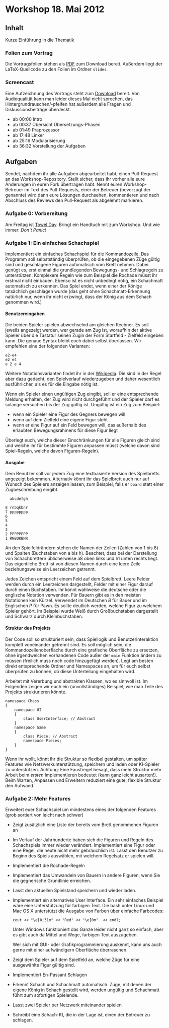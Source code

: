 # Workshop 18. Mai 2012

## Inhalt

Kurze Einführung in die Thematik

### Folien zum Vortrag

Die Vortragsfolien stehen als [PDF](https://github.com/downloads/kit-cpp-workshop/workshop-ss12-04/slides.pdf) zum Download bereit. Außerdem liegt der LaTeX-Quellcode zu den Folien im Ordner `slides`.

### Screencast

Eine Aufzeichnung des Vortrags steht zum [Download](http://ubuntuone.com/7aINm5vTShhKjOTjbrRkUo) bereit. Von Audioqualität kann man leider dieses Mal nicht sprechen, das Hintergrundrauschen/-pfeifen hat außerdem alle Fragen und Diskussionsbeiträge überdeckt.

 - ab 00:00 Intro
 - ab 00:37 Übersicht Übersetzungs-Phasen
 - ab 01:49 Präprozessor
 - ab 17:48 Linker
 - ab 25:16 Modularisierung
 - ab 36:32 Vorstellung der Aufgaben
 

## Aufgaben

Sendet, nachdem ihr alle Aufgaben abgearbeitet habt, einen Pull-Request an das Workshop-Repository. Stellt sicher, dass ihr vorher alle eure Änderungen in euren Fork übertragen habt. Nennt euren Workshop-Betreuer im Text des Pull-Requests, einer der Betreuer (bevorzugt der genannte) wird dann eure Lösungen durchsehen, kommentieren und nach Abschluss des Reviews den Pull-Request als abgelehnt markieren.

### Aufgabe 0: Vorbereitung

Am Freitag ist [Towel Day](http://de.wikipedia.org/wiki/Towel_Day). Bringt ein Handtuch mit zum Workshop. Und wie immer: 
_Don't Panic!_


### Aufgabe 1: Ein einfaches Schachspiel

Implementiert ein einfaches Schachspiel für die Kommandozeile. Das Programm soll selbstständig überprüfen, ob die 
eingegebenen Züge gültig sind und geschlagene Figuren automatisch vom Brett nehmen. Dabei genügt es, erst einmal die 
grundlegenden Bewegungs- und Schlagregeln zu unterstützen. Komplexere Regeln wie zum Beispiel die Rochade müsst ihr 
erstmal nicht einbauen. Ebenso ist es nicht unbedingt nötig, ein Schachmatt automatisch zu erkennen. Das Spiel endet, 
wenn einer der Könige tatsächlich geschlagen wurde (das geht ohne Schachmatt-Erkennung natürlich nur, wenn ihr nicht
erzwingt, dass der König aus dem Schach genommen wird.)

#### Benutzereingaben

Die beiden Spieler spielen abwechselnd am gleichen Rechner. Es soll jeweils angezeigt werden, wer gerade am Zug ist, 
woraufhin der aktive Spieler über die Tastatur seinen Zugin der Form Startfeld - Zielfeld eingeben kann. Die genaue 
Syntax bleibt euch dabei selbst überlassen. Wir empfehlen eine der folgenden Varianten:

    e2-e4
    e2 e4
    e 2 e 4
  
Weitere Notationsvarianten findet ihr in der [Wikipedia](http://de.wikipedia.org/wiki/Schach#Notation). Die sind in der 
Regel aber dazu gedacht, den Spielverlauf wiederzugeben und daher wesentlich ausführlicher, als es für die Eingabe 
nötig ist.

Wenn ein Spieler einen ungültigen Zug eingibt, soll er eine entsprechende Meldung erhalten, der Zug wird nicht durchgeführt
und der Spieler darf es solange versuchen bis der Zug gültig ist.
Ungültig ist ein Zug zum Beispiel:
* wenn ein Spieler eine Figur des Gegners bewegen will
* wenn auf dem Zielfeld eine eigene Figur steht
* wenn er eine Figur auf ein Feld bewegen will, das außerhalb des erlaubten Bewegungsrahmens für diese Figur liegt

Überlegt euch, welche dieser Einschränkungen für alle Figuren gleich sind und welche ihr für bestimmte Figuren anpassen
müsst (welche davon sind Spiel-Regeln, welche davon Figuren-Regeln).

#### Ausgabe

Dem Benutzer soll vor jedem Zug eine textbasierte Version des Spielbretts angezeigt bekommen. Alternativ könnt ihr das 
Spielbrett auch nur auf Wunsch des Spielers anzeigen lassen, zum Beispiel, falls er `board` statt einer Zugbeschreibung 
eingibt.

      abcdefgh
    
    8 rnbqkbnr
    7 pppppppp
    6         
    5         
    4         
    3         
    2 PPPPPPPP
    1 RNBQKBNR

An den Spielfeldrändern stehen die Namen der Zeilen (Zahlen von 1 bis 8) und Spalten (Buchstaben von a bis h). Beachtet, 
dass bei der Darstellung von Schachbrettern üblicherweise a8 oben links und h1 unten rechts liegt. Das eigentliche Brett 
ist von diesen Namen durch eine leere Zeile beziehungsweise ein Leerzeichen getrennt.

Jedes Zeichen entspricht einem Feld auf dem Spielbrett. Leere Felder werden durch ein Leerzeichen dargestellt, Felder 
mit einer Figur darauf durch einen Buchstaben. Ihr könnt wahlweise die deutsche oder die englische Notation verwenden. 
Für Bauern gibt es in den meisten Notationen kein Kürzel. Verwendet im Deutschen _B_ für Bauer und im Englischen _P_ für 
Pawn. Es sollte deutlich werden, welche Figur zu welchem Spieler gehört. Im Beispiel wurde Weiß durch Großbuchstaben 
dargestellt und Schwarz durch Kleinbuchstaben.

#### Struktur des Projekts

Der Code soll so strukturiert sein, dass Spiellogik und Benutzerinteraktion komplett voneinander getrennt sind. Es soll 
möglich sein, die Kommandozeilenoberfläche durch eine grafische Oberfläche zu ersetzen, ohne irgendwelchen vorhandenen 
Code außer der `main` Funktion ändern zu müssen (freilich muss noch code hinzugefügt werden). Legt am besten direkt
entsprechende Ordner und Namespaces an, um für euch selbst überprüfen zu können, ob diese Unterteilung eingehalten wird.

Arbeitet mit Vererbung und abstrakten Klassen, wo es sinnvoll ist. Im Folgenden zeigen wir euch ein (unvollständiges) 
Beispiel, wie man Teile des Projekts strukturieren könnte.

    namespace Chess
    {
        namespace UI
        {
            class UserInterface; // Abstract
        }
        namespace Game
        {
            class Piece; // Abstract
            namespace Pieces;
        }
    }

Wenn ihr wollt, könnt ihr die Struktur so flexibel gestalten, um später Features wie Netzwerkunterstützung, 
speichern und laden oder KI-Spieler zu unterstützen. Achtung: Eine Faustregel besagt, dass mehr Struktur mehr Arbeit
beim _ersten_ Implementieren bedeutet (kann ganz leicht ausarten!). Beim Warten, Anpassen und Erweitern reduziert eine
gute, flexible Struktur den Aufwand.

### Aufgabe 2: Mehr Features

Erweitert euer Schachspiel um mindestens eines der folgenden Features (grob sortiert von leicht nach schwer)

* Zeigt zusätzlich eine Liste der bereits vom Brett genommenen Figuren an
* Im Verlauf der Jahrhunderte haben sich die Figuren und Regeln des Schachspiels immer wieder verändert. Implementiert 
  eine Figur oder eine Regel, die heute nicht mehr gebräuchlich ist. Lasst den Benutzer zu Beginn des Spiels auswählen, 
  mit welchem Regelsatz er spielen will.
* Implementiert die Rochade-Regeln
* Implementiert das Umwandeln von Bauern in andere Figuren, wenn Sie die gegnerische Grundlinie erreichen.
* Lasst den aktuellen Spielstand speichern und wieder laden.
* Implementiert ein alternatives User Interface. Ein sehr einfaches Beispiel wäre eine Unterstützung für farbigen Text.
  Die bash unter Linux und Mac OS X unterstützt die Ausgabe von Farben über einfache Farbcodes:

      cout << "\e[0;31m" << "Red" << "\e[0m"  << endl;
  
  Unter Windows funktioniert das Ganze leider nicht ganz so einfach, aber es gibt auch da Mittel und Wege, farbigen 
  Text auszugeben.
  
  Wer sich mit GUI- oder Grafikprogrammierung auskennt, kann uns auch gerne mit einer aufwändigern Oberfläche 
  überraschen.
* Zeigt dem Spieler auf dem Spielfeld an, welche Züge für eine ausgewählte Figur gültig sind.
* Implementiert En-Passant Schlagen
* Erkennt Schach und Schachmatt automatisch. Züge, mit denen der eigene König in Schach gestellt wird, werden ungültig 
  und Schachmatt führt zum sofortigen Spielende.
* Lasst zwei Spieler per Netzwerk miteinander spielen
* Schreibt eine Schach-KI, die in der Lage ist, einen der Betreuer zu schlagen.
